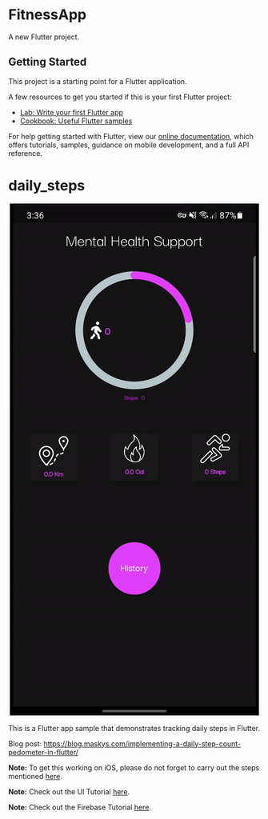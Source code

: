 # FitnessApp

A new Flutter project.

## Getting Started

This project is a starting point for a Flutter application.

A few resources to get you started if this is your first Flutter project:

- [Lab: Write your first Flutter app](https://flutter.dev/docs/get-started/codelab)
- [Cookbook: Useful Flutter samples](https://flutter.dev/docs/cookbook)

For help getting started with Flutter, view our
[online documentation](https://flutter.dev/docs), which offers tutorials,
samples, guidance on mobile development, and a full API reference.


# daily_steps
<p align="center"><img src="fitness.gif"/></p>

 This is a Flutter app sample that demonstrates tracking daily steps in Flutter.

 Blog post: https://blog.maskys.com/implementing-a-daily-step-count-pedometer-in-flutter/

 **Note:** To get this working on iOS, please do not forget to carry out the steps mentioned [here](https://github.com/cph-cachet/flutter-plugins/tree/master/packages/pedometer).


 **Note:** Check out the UI Tutorial [here](https://morioh.com/p/c7c270166274).
 
 **Note:** Check out the Firebase Tutorial [here](https://blog.codemagic.io/firebase-authentication-google-sign-in-using-flutter/?fbclid=IwAR1rKmawO8UKvMDAGZm2sbtp0ZWWyLzxNyBYiBszrziXEv9ZR7F_RCNwlM4).
